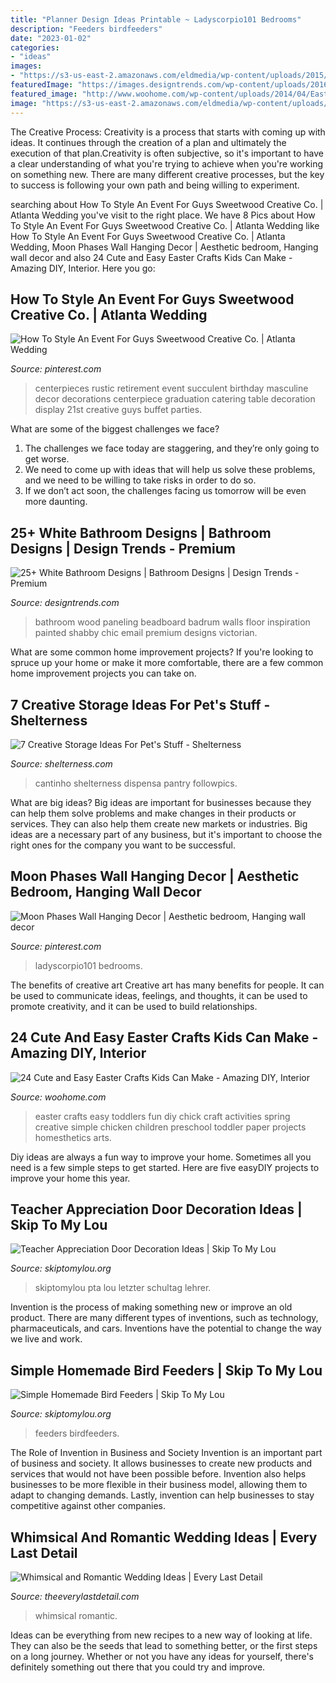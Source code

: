 ```yaml
---
title: "Planner Design Ideas Printable ~ Ladyscorpio101 Bedrooms"
description: "Feeders birdfeeders"
date: "2023-01-02"
categories:
- "ideas"
images:
- "https://s3-us-east-2.amazonaws.com/eldmedia/wp-content/uploads/2015/07/Whimsical-and-Romantic-Wedding-Ideas_0015.jpg"
featuredImage: "https://images.designtrends.com/wp-content/uploads/2016/03/04104440/Shabby-Chic-White-Bathroom-Design.jpg"
featured_image: "http://www.woohome.com/wp-content/uploads/2014/04/Easter-Crafts-for-Kids-4.jpg"
image: "https://s3-us-east-2.amazonaws.com/eldmedia/wp-content/uploads/2015/07/Whimsical-and-Romantic-Wedding-Ideas_0015.jpg"
---
```



The Creative Process:
Creativity is a process that starts with coming up with ideas. It continues through the creation of a plan and ultimately the execution of that plan.Creativity is often subjective, so it's important to have a clear understanding of what you're trying to achieve when you're working on something new. There are many different creative processes, but the key to success is following your own path and being willing to experiment.

	

		
searching about How To Style An Event For Guys Sweetwood Creative Co. | Atlanta Wedding you've visit to the right place. We have 8 Pics about How To Style An Event For Guys Sweetwood Creative Co. | Atlanta Wedding like How To Style An Event For Guys Sweetwood Creative Co. | Atlanta Wedding, Moon Phases Wall Hanging Decor | Aesthetic bedroom, Hanging wall decor and also 24 Cute and Easy Easter Crafts Kids Can Make - Amazing DIY, Interior. Here you go:
		
    
## How To Style An Event For Guys Sweetwood Creative Co. | Atlanta Wedding

<img loading=lazy src="https://i.pinimg.com/736x/66/f9/e5/66f9e5eb973f944f74df8c4dc1abb748--succulent-centerpieces-rustic-centerpieces.jpg" onerror="this.onerror=null;this.src='https://tse4.mm.bing.net/th?id=OIP.Qgyf9zXeokbjXtE5w4TKggHaNK&amp;pid=15.1';" alt="How To Style An Event For Guys Sweetwood Creative Co. | Atlanta Wedding">

_Source: pinterest.com_

>centerpieces rustic retirement event succulent birthday masculine decor decorations centerpiece graduation catering table decoration display 21st creative guys buffet parties. 

	

What are some of the biggest challenges we face?
1. The challenges we face today are staggering, and they’re only going to get worse.
2. We need to come up with ideas that will help us solve these problems, and we need to be willing to take risks in order to do so.
3. If we don’t act soon, the challenges facing us tomorrow will be even more daunting.

    
## 25+ White Bathroom Designs | Bathroom Designs | Design Trends - Premium

<img loading=lazy src="https://images.designtrends.com/wp-content/uploads/2016/03/04104440/Shabby-Chic-White-Bathroom-Design.jpg" onerror="this.onerror=null;this.src='https://tse1.mm.bing.net/th?id=OIP.QjjTQDNQ0ljH1ZgXePETtAHaJ4&amp;pid=15.1';" alt="25+ White Bathroom Designs | Bathroom Designs | Design Trends - Premium">

_Source: designtrends.com_

>bathroom wood paneling beadboard badrum walls floor inspiration painted shabby chic email premium designs victorian. 

	

What are some common home improvement projects?
If you're looking to spruce up your home or make it more comfortable, there are a few common home improvement projects you can take on.

    
## 7 Creative Storage Ideas For Pet&#039;s Stuff - Shelterness

<img loading=lazy src="https://i.shelterness.com/pet-storage-ideas-1.jpg" onerror="this.onerror=null;this.src='https://tse3.mm.bing.net/th?id=OIP.5cVhKqhcTQpGVgX8gIH9WwAAAA&amp;pid=15.1';" alt="7 Creative Storage Ideas For Pet&#039;s Stuff - Shelterness">

_Source: shelterness.com_

>cantinho shelterness dispensa pantry followpics. 

	

What are big ideas?
Big ideas are important for businesses because they can help them solve problems and make changes in their products or services. They can also help them create new markets or industries. Big ideas are a necessary part of any business, but it's important to choose the right ones for the company you want to be successful.

    
## Moon Phases Wall Hanging Decor | Aesthetic Bedroom, Hanging Wall Decor

<img loading=lazy src="https://i.pinimg.com/736x/a0/52/0a/a0520a35605fdbff451030deecbc79e2.jpg" onerror="this.onerror=null;this.src='https://tse1.mm.bing.net/th?id=OIP.saIi2czdtQPdC8KTiqpxigHaLH&amp;pid=15.1';" alt="Moon Phases Wall Hanging Decor | Aesthetic bedroom, Hanging wall decor">

_Source: pinterest.com_

>ladyscorpio101 bedrooms. 

	

The benefits of creative art
Creative art has many benefits for people. It can be used to communicate ideas, feelings, and thoughts, it can be used to promote creativity, and it can be used to build relationships.

    
## 24 Cute And Easy Easter Crafts Kids Can Make - Amazing DIY, Interior

<img loading=lazy src="http://www.woohome.com/wp-content/uploads/2014/04/Easter-Crafts-for-Kids-4.jpg" onerror="this.onerror=null;this.src='https://tse3.mm.bing.net/th?id=OIP.K99XlXYiYRzK5WEn8KwNLgHaJ6&amp;pid=15.1';" alt="24 Cute and Easy Easter Crafts Kids Can Make - Amazing DIY, Interior">

_Source: woohome.com_

>easter crafts easy toddlers fun diy chick craft activities spring creative simple chicken children preschool toddler paper projects homesthetics arts. 

	

Diy ideas are always a fun way to improve your home. Sometimes all you need is a few simple steps to get started. Here are five easyDIY projects to improve your home this year.

    
## Teacher Appreciation Door Decoration Ideas | Skip To My Lou

<img loading=lazy src="https://www.skiptomylou.org/wp-content/uploads/2010/04/TeacherDoor-superstar-1.jpg" onerror="this.onerror=null;this.src='https://tse1.mm.bing.net/th?id=OIP.cYkg-tU2Kjc2ahS02dihHwAAAA&amp;pid=15.1';" alt="Teacher Appreciation Door Decoration Ideas | Skip To My Lou">

_Source: skiptomylou.org_

>skiptomylou pta lou letzter schultag lehrer. 

	

Invention is the process of making something new or improve an old product. There are many different types of inventions, such as technology, pharmaceuticals, and cars. Inventions have the potential to change the way we live and work.

    
## Simple Homemade Bird Feeders | Skip To My Lou

<img loading=lazy src="https://www.skiptomylou.org/wp-content/uploads/2011/01/Homemade-Heart-Birdfeeder1-1.jpg" onerror="this.onerror=null;this.src='https://tse3.mm.bing.net/th?id=OIP.rEs_hnvkINfo7B9ctUcmegHaKc&amp;pid=15.1';" alt="Simple Homemade Bird Feeders | Skip To My Lou">

_Source: skiptomylou.org_

>feeders birdfeeders. 

	

The Role of Invention in Business and Society
Invention is an important part of business and society. It allows businesses to create new products and services that would not have been possible before. Invention also helps businesses to be more flexible in their business model, allowing them to adapt to changing demands. Lastly, invention can help businesses to stay competitive against other companies.

    
## Whimsical And Romantic Wedding Ideas | Every Last Detail

<img loading=lazy src="https://s3-us-east-2.amazonaws.com/eldmedia/wp-content/uploads/2015/07/Whimsical-and-Romantic-Wedding-Ideas_0015.jpg" onerror="this.onerror=null;this.src='https://tse3.mm.bing.net/th?id=OIP.NKylvBCNEXWNOxcljDtuEwHaLH&amp;pid=15.1';" alt="Whimsical and Romantic Wedding Ideas | Every Last Detail">

_Source: theeverylastdetail.com_

>whimsical romantic. 

	

Ideas can be everything from new recipes to a new way of looking at life. They can also be the seeds that lead to something better, or the first steps on a long journey. Whether or not you have any ideas for yourself, there's definitely something out there that you could try and improve.

